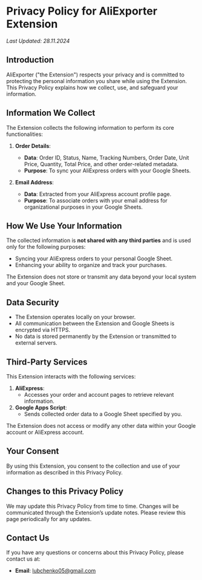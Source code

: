 # Privacy Policy for AliExporter Extension

_Last Updated: 28.11.2024_

## Introduction

AliExporter ("the Extension") respects your privacy and is committed to protecting the personal information you share while using the Extension. This Privacy Policy explains how we collect, use, and safeguard your information.

## Information We Collect

The Extension collects the following information to perform its core functionalities:

1. **Order Details**:
   - **Data**: Order ID, Status, Name, Tracking Numbers, Order Date, Unit Price, Quantity, Total Price, and other order-related metadata.
   - **Purpose**: To sync your AliExpress orders with your Google Sheets.

2. **Email Address**:
   - **Data**: Extracted from your AliExpress account profile page.
   - **Purpose**: To associate orders with your email address for organizational purposes in your Google Sheets.

## How We Use Your Information

The collected information is **not shared with any third parties** and is used only for the following purposes:
- Syncing your AliExpress orders to your personal Google Sheet.
- Enhancing your ability to organize and track your purchases.

The Extension does not store or transmit any data beyond your local system and your Google Sheet.

## Data Security

- The Extension operates locally on your browser.
- All communication between the Extension and Google Sheets is encrypted via HTTPS.
- No data is stored permanently by the Extension or transmitted to external servers.

## Third-Party Services

This Extension interacts with the following services:
1. **AliExpress**:
   - Accesses your order and account pages to retrieve relevant information.
2. **Google Apps Script**:
   - Sends collected order data to a Google Sheet specified by you.

The Extension does not access or modify any other data within your Google account or AliExpress account.

## Your Consent

By using this Extension, you consent to the collection and use of your information as described in this Privacy Policy.

## Changes to this Privacy Policy

We may update this Privacy Policy from time to time. Changes will be communicated through the Extension’s update notes. Please review this page periodically for any updates.

## Contact Us

If you have any questions or concerns about this Privacy Policy, please contact us at:
- **Email**: lubchenko05@gmail.com
